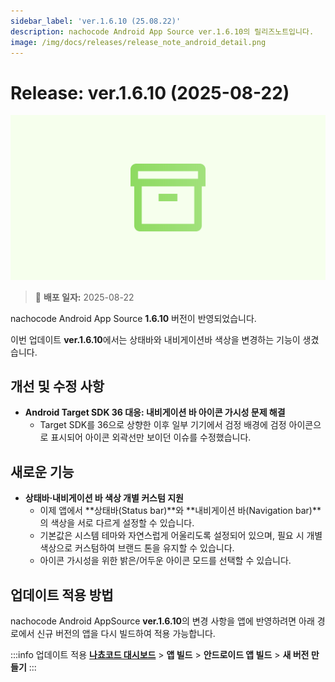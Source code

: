 ```yaml
---
sidebar_label: 'ver.1.6.10 (25.08.22)'
description: nachocode Android App Source ver.1.6.10의 릴리즈노트입니다.
image: /img/docs/releases/release_note_android_detail.png
---
```


# Release: ver.1.6.10 (2025-08-22)

![android_detail](/img/docs/releases/release_note_android_detail.png)

> 🔔 **배포 일자:** 2025-08-22

nachocode Android App Source **1.6.10** 버전이 반영되었습니다.

이번 업데이트 **ver.1.6.10**에서는 상태바와 내비게이션바 색상을 변경하는 기능이 생겼습니다.

## 개선 및 수정 사항

- **Android Target SDK 36 대응: 내비게이션 바 아이콘 가시성 문제 해결**
  - Target SDK를 36으로 상향한 이후 일부 기기에서 검정 배경에 검정 아이콘으로 표시되어 아이콘 외곽선만 보이던 이슈를 수정했습니다.

## 새로운 기능

- **상태바·내비게이션 바 색상 개별 커스텀 지원**
  - 이제 앱에서 **상태바(Status bar)**와 **내비게이션 바(Navigation bar)**의 색상을 서로 다르게 설정할 수 있습니다.
  - 기본값은 시스템 테마와 자연스럽게 어울리도록 설정되어 있으며, 필요 시 개별 색상으로 커스텀하여 브랜드 톤을 유지할 수 있습니다.
  - 아이콘 가시성을 위한 밝은/어두운 아이콘 모드를 선택할 수 있습니다.

## 업데이트 적용 방법

nachocode Android AppSource **ver.1.6.10**의 변경 사항을 앱에 반영하려면 아래 경로에서 신규 버전의 앱을 다시 빌드하여 적용 가능합니다.

:::info 업데이트 적용
[**나쵸코드 대시보드**](https://nachocode.io/?utm_source=docs&utm_medium=documentation&utm_campaign=devguide) > **앱 빌드** > **안드로이드 앱 빌드** > **새 버전 만들기**
:::